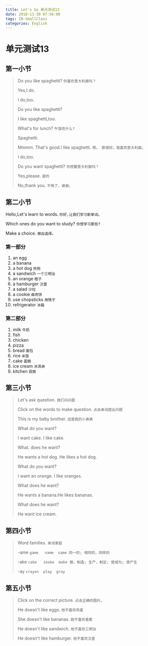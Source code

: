 ```yaml
---
title: Let's Go 单元测试13
date: 2018-11-30 07:56:00
tags: IB-SmallClass
categories: English
---
```



# 单元测试13

## 第一小节

> Do you like spaghetti? `你喜欢意大利面吗？`
> 
> Yes,I do.
> 
> I do,too.
> 
> Do you like spaghetti?
> 
> I like spaghetti,too.
> 
> What's for lunch? `午饭吃什么?`
> 
> Spaghetti.
> 
> Mmmm. That's good.I like spaghetti. `嗯。 那很好。我喜欢意大利面。`
> 
> I do,too.
> 
> Do you want spaghetti? `你想要意大利面吗？`
> 
> Yes,please. `是的`
> 
> No,thank you. `不用了，谢谢。`



## 第二小节

Hello,Let's learn to words. `你好,让我们学习新单词。`

Which ones do you want to study? `你想学习那些?`

Make a choice. `做出选择。`

### 第一部分

1. an egg 
2. a banana
3. a hot dog `热狗` 
4. a sandwich `一个三明治`
5. an orange `橙子`
6. a hamburger `汉堡`
7. a salad `沙拉`
8. a cookie `曲奇饼`
9. use chopsticks `用筷子`
10. refrigerator `冰箱`

### 第二部分

1. milk `牛奶`
2. fish 
3. chicken
4. pizza
5. bread `面包`
6. rice `米饭`
7. cake `蛋糕`
8. ice cream `冰淇淋`
9. kitchen `厨房`



## 第三小节

> Let's ask question. `我们问问题`
> 
> Click on the words to make question. `点击单词提出问题`
> 
> This is my baby brother. `这是我的小弟弟`
> 
> What do you want?
> 
> I  want cake. I like cake.
> 
> What. does he want?
> 
> He wants a hot dog. He likes a hot dog.
> 
> What do you want?
> 
> I want an orange. I like oranges.
> 
> What does he want?
> 
> He wants a banana.He likes bananas.
> 
> What does he want?
> 
> He want ice cream.


## 第四小节

> Word families. `单词家庭`
> 
> -ame `game   name  same 同一的; 相同的，同样的`
> 
> -ake `cake   snake  make 做，制造; 生产，制定; 使成为; 使产生`
> 
> -ay  `crayon  play  gray`


## 第五小节

> Click on the correct picture. `点击正确的图片。`
> 
> He doesn't like eggs. `他不喜欢鸡蛋`
> 
> She doesn't like bananas. `她不喜欢香蕉`
> 
> He doesn't like sandwich. `他不喜欢三明治`
> 
> He doesn't like hamburger. `他不喜欢汉堡`

